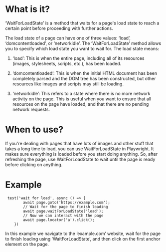 # What is it?
‘WaitForLoadState’ is a method that waits for a page's load state to reach a certain point before proceeding with further actions.

The load state of a page can have one of three values: ‘load’, ‘domcontentloaded’, or ‘networkidle’. 
The ‘WaitForLoadState’ method allows you to specify which load state you want to wait for.
The load state means:
1. ‘load’: This is when the entire page, including all of its resources (images, stylesheets, scripts, etc.), has been loaded.

2. ‘domcontentloaded’: This is when the initial HTML document has been completely parsed and the DOM tree has been constructed, but other resources like images and scripts may still be loading.

3. ‘networkidle’: This refers to a state where there is no more network activity on the page. 
This is useful when you want to ensure that all resources on the page have loaded, and that there are no pending network requests.

# When to use?
If you're dealing with pages that have lots of images and other stuff that takes a long time to load, you can use WaitForLoadState in Playwright. 
It makes sure everything is loaded before you start doing anything. 
So, after refreshing the page, use WaitForLoadState to wait until the page is ready before clicking on anything.

# Example
```Playwright
 test('wait for load', async () => {
        await page.goto('https://example.com');
        // Wait for the page to finish loading
        await page.waitForLoadState('load');
        // Now we can interact with the page
        await page.locator('a').click();
    })
```
In this example we navigate to the ‘example.com’ website, wait for the page to finish loading using ‘WaitForLoadState’, and then click on the first anchor element on the page.
